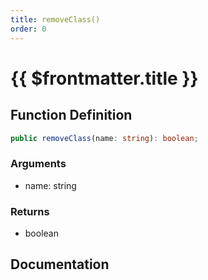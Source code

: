 ```yaml
---
title: removeClass()
order: 0
---
```


# {{ $frontmatter.title }}

<!--@include: ./removeClass_partial_header.md-->

## Function Definition

```ts
public removeClass(name: string): boolean;
```

### Arguments

* name: string

### Returns

* boolean

## Documentation

<!--@include: ./removeClass_partial_footer.md-->
